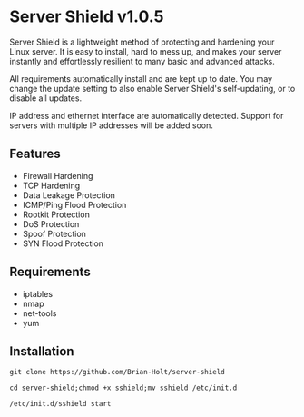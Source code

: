 Server Shield v1.0.5
=============

Server Shield is a lightweight method of protecting and hardening your Linux server. It is
easy to install, hard to mess up, and makes your server instantly and effortlessly resilient
to many basic and advanced attacks.

All requirements automatically install and are kept up to date. You may change
the update setting to also enable Server Shield's self-updating, or to disable all updates.

IP address and ethernet interface are automatically detected. Support for servers with
multiple IP addresses will be added soon.


Features
--------

* Firewall Hardening
* TCP Hardening
* Data Leakage Protection
* ICMP/Ping Flood Protection
* Rootkit Protection
* DoS Protection
* Spoof Protection
* SYN Flood Protection


Requirements
--------

* iptables
* nmap
* net-tools
* yum


Installation
------------

    git clone https://github.com/Brian-Holt/server-shield

    cd server-shield;chmod +x sshield;mv sshield /etc/init.d

    /etc/init.d/sshield start    
